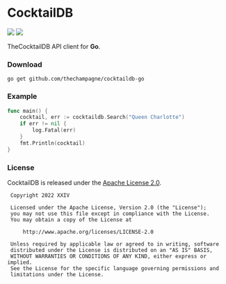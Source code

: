 # CocktailDB

[![](https://img.shields.io/github/v/tag/thechampagne/cocktaildb-go?label=version)](https://github.com/thechampagne/cocktaildb-go/releases/latest) [![](https://img.shields.io/github/license/thechampagne/cocktaildb-go)](https://github.com/thechampagne/cocktaildb-go/blob/main/LICENSE)

TheCocktailDB API client for **Go**.

### Download

```
go get github.com/thechampagne/cocktaildb-go
```

### Example

```go
func main() {
	cocktail, err := cocktaildb.Search("Queen Charlotte")
	if err != nil {
		log.Fatal(err)
	}
	fmt.Println(cocktail)
}
```

### License

CocktailDB is released under the [Apache License 2.0](https://github.com/thechampagne/cocktaildb-go/blob/main/LICENSE).

```
 Copyright 2022 XXIV

 Licensed under the Apache License, Version 2.0 (the "License");
 you may not use this file except in compliance with the License.
 You may obtain a copy of the License at

     http://www.apache.org/licenses/LICENSE-2.0

 Unless required by applicable law or agreed to in writing, software
 distributed under the License is distributed on an "AS IS" BASIS,
 WITHOUT WARRANTIES OR CONDITIONS OF ANY KIND, either express or implied.
 See the License for the specific language governing permissions and
 limitations under the License.
```